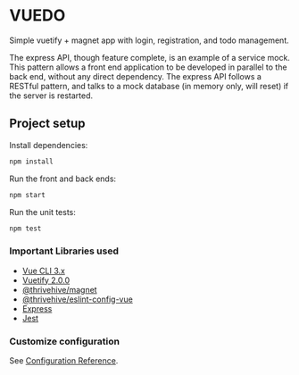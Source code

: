 # VUEDO

Simple vuetify + magnet app with login, registration, and todo management.

The express API, though feature complete, is an example of a service mock. This pattern allows a
front end application to be developed in parallel to the back end, without any direct dependency.
The express API follows a RESTful pattern, and talks to a mock database (in memory only, will reset)
if the server is restarted.

## Project setup

Install dependencies:

```bash
npm install
```

Run the front and back ends:

```bash
npm start
```

Run the unit tests:

```bash
npm test
```

### Important Libraries used

- [Vue CLI 3.x](https://cli.vuejs.org/)
- [Vuetify 2.0.0](https://github.com/vuetifyjs/vuetify/)
- [@thrivehive/magnet](https://github.com/thrivehive/magnet)
- [@thrivehive/eslint-config-vue](https://github.com/thrivehive/eslint-configs)
- [Express](https://expressjs.com/)
- [Jest](https://jestjs.io/)

### Customize configuration

See [Configuration Reference](https://cli.vuejs.org/config/).
